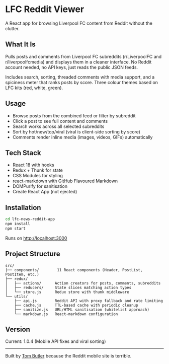 # LFC Reddit Viewer

A React app for browsing Liverpool FC content from Reddit without the clutter.

## What It Is

Pulls posts and comments from Liverpool FC subreddits (r/LiverpoolFC and r/liverpoolfcmedia) and displays them in a cleaner interface. No Reddit account needed, no API keys, just reads the public JSON feeds.

Includes search, sorting, threaded comments with media support, and a spiciness meter that ranks posts by score. Three colour themes based on LFC kits (red, white, green).

## Usage

- Browse posts from the combined feed or filter by subreddit
- Click a post to see full content and comments
- Search works across all selected subreddits
- Sort by hot/new/top/viral (viral is client-side sorting by score)
- Comments render inline media (images, videos, GIFs) automatically

## Tech Stack

- React 18 with hooks
- Redux + Thunk for state
- CSS Modules for styling
- react-markdown with GitHub Flavoured Markdown
- DOMPurify for sanitisation
- Create React App (not ejected)

## Installation

```bash
cd lfc-news-reddit-app
npm install
npm start
```

Runs on <http://localhost:3000>

## Project Structure

```text
src/
├── components/        11 React components (Header, PostList, PostItem, etc.)
├── redux/
│   ├── actions/      Action creators for posts, comments, subreddits
│   ├── reducers/     State slices matching action types
│   └── store.js      Redux store with thunk middleware
└── utils/
    ├── api.js        Reddit API with proxy fallback and rate limiting
    ├── cache.js      TTL-based cache with periodic cleanup
    ├── sanitize.js   URL/HTML sanitisation (whitelist approach)
    └── markdown.js   React-markdown configuration
```

## Version

Current: 1.0.4 (Mobile API fixes and viral sorting)

---

Built by [Tom Butler](https://github.com/thomasjbutler) because the Reddit mobile site is terrible.
